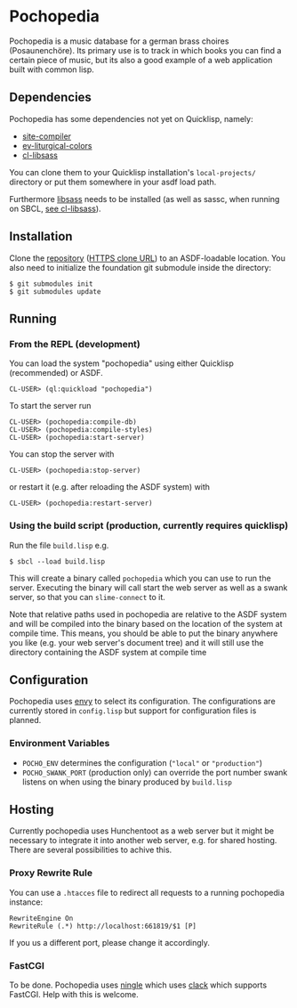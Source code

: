 # Pochopedia

Pochopedia is a music database for a german brass choires (Posaunenchöre).
Its primary use is to track in which books you can find a certain piece of music,
but its also a good example of a web application built with common lisp.

## Dependencies

Pochopedia has some dependencies not yet on Quicklisp, namely:

* [site-compiler](https://github.com/chfin/site-compiler)
* [ev-liturgical-colors](https://github.com/chfin/ev-liturgical-colors)
* [cl-libsass](https://github.com/chfin/cl-libsass)

You can clone them to your Quicklisp installation's `local-projects/` directory
or put them somewhere in your asdf load path.

Furthermore [libsass](http://libsass.org/) needs to be installed
(as well as sassc, when running on SBCL,
[see cl-libsass](https://github.com/chfin/cl-libsass)).

## Installation

Clone the [repository](https://github.com/chfin/pochopedia)
([HTTPS clone URL](https://github.com/chfin/pochopedia.git)) to an ASDF-loadable location.
You also need to initialize the foundation git submodule inside the directory:

```
$ git submodules init
$ git submodules update
```

## Running

### From the REPL (development)

You can load the system "pochopedia" using either Quicklisp (recommended) or ASDF.

```common-lisp
CL-USER> (ql:quickload "pochopedia")
```

To start the server run

```common-lisp
CL-USER> (pochopedia:compile-db)
CL-USER> (pochopedia:compile-styles)
CL-USER> (pochopedia:start-server)
```

You can stop the server with

```common-lisp
CL-USER> (pochopedia:stop-server)
```

or restart it (e.g. after reloading the ASDF system) with

```common-lisp
CL-USER> (pochopedia:restart-server)
```

### Using the build script (production, currently requires quicklisp)

Run the file `build.lisp` e.g.

```
$ sbcl --load build.lisp
```

This will create a binary called `pochopedia` which you can use to run the server.
Executing the binary will call start the web server as well as a swank server,
so that you can `slime-connect` to it.

Note that relative paths used in pochopedia are relative to the ASDF system
and will be compiled into the binary based on the location of the system at compile time.
This means, you should be able to put the binary anywhere you like
(e.g. your web server's document tree)
and it will still use the directory containing the ASDF system at compile time

## Configuration

Pochopedia uses [envy](https://github.com/fukamachi/envy) to select its configuration.
The configurations are currently stored in `config.lisp`
but support for configuration files is planned.

### Environment Variables

* `POCHO_ENV` determines the configuration (`"local"` or `"production"`)
* `POCHO_SWANK_PORT` (production only) can override the port number swank listens on
  when using the binary produced by `build.lisp`

## Hosting

Currently pochopedia uses Hunchentoot as a web server but it might be necessary to
integrate it into another web server, e.g. for shared hosting.
There are several possibilities to achive this.

### Proxy Rewrite Rule

You can use a `.htacces` file to redirect all requests to a running pochopedia instance:

```htaccess
RewriteEngine On
RewriteRule (.*) http://localhost:661819/$1 [P]
```

If you us a different port, please change it accordingly.

### FastCGI

To be done.
Pochopedia uses [ningle](http://8arrow.org/ningle/)
which uses [clack](http://clacklisp.org/) which supports FastCGI.
Help with this is welcome.